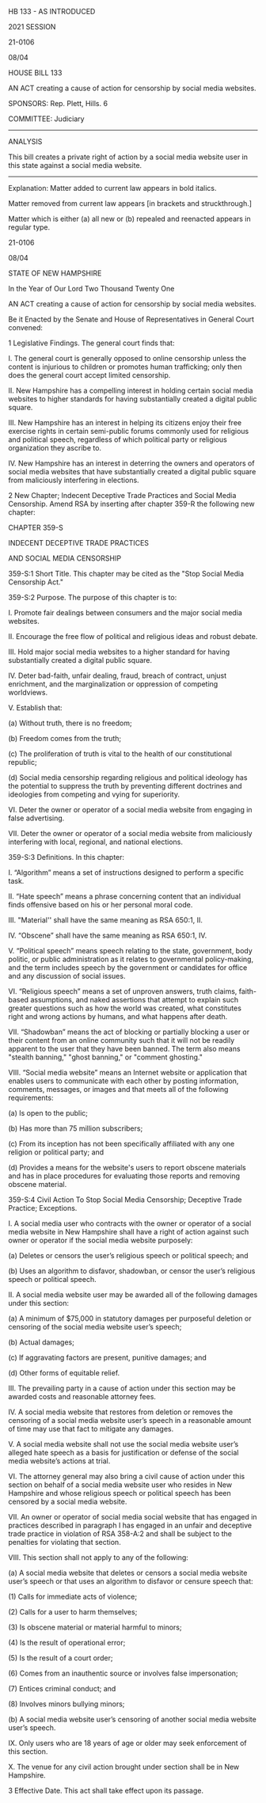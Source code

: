 HB 133 - AS INTRODUCED

 

 

2021 SESSION

 21-0106

 08/04

 

HOUSE BILL 133

 

AN ACT creating a cause of action for censorship by social media websites.

 

SPONSORS: Rep. Plett, Hills. 6

 

COMMITTEE: Judiciary

 

-----------------------------------------------------------------

 

ANALYSIS

 

 This bill creates a private right of action by a social media website user in this state against a social media website.

 

- - - - - - - - - - - - - - - - - - - - - - - - - - - - - - - - - - - - - - - - - - - - - - - - - - - - - - - - - - - - - - - - - - - - - - - - - - - 

 

Explanation: Matter added to current law appears in bold italics.

 Matter removed from current law appears [in brackets and struckthrough.]

 Matter which is either (a) all new or (b) repealed and reenacted appears in regular type.

 21-0106

 08/04

 

STATE OF NEW HAMPSHIRE

 

In the Year of Our Lord Two Thousand Twenty One

 

AN ACT creating a cause of action for censorship by social media websites.

 

Be it Enacted by the Senate and House of Representatives in General Court convened:

 

 1 Legislative Findings. The general court finds that: 

 I. The general court is generally opposed to online censorship unless the content is injurious to children or promotes human trafficking; only then does the general court accept limited censorship. 

 II. New Hampshire has a compelling interest in holding certain social media websites to higher standards for having substantially created a digital public square. 

 III. New Hampshire has an interest in helping its citizens enjoy their free exercise rights in certain semi-public forums commonly used for religious and political speech, regardless of which political party or religious organization they ascribe to. 

 IV. New Hampshire has an interest in deterring the owners and operators of social media websites that have substantially created a digital public square from maliciously interfering in elections.

 2 New Chapter; Indecent Deceptive Trade Practices and Social Media Censorship. Amend RSA by inserting after chapter 359-R the following new chapter:

CHAPTER 359-S

INDECENT DECEPTIVE TRADE PRACTICES 

AND SOCIAL MEDIA CENSORSHIP

 359-S:1 Short Title. This chapter may be cited as the "Stop Social Media Censorship Act." 

 359-S:2 Purpose. The purpose of this chapter is to: 

 I. Promote fair dealings between consumers and the major social media websites. 

 II. Encourage the free flow of political and religious ideas and robust debate. 

 III. Hold major social media websites to a higher standard for having substantially created a digital public square. 

 IV. Deter bad-faith, unfair dealing, fraud, breach of contract, unjust enrichment, and the marginalization or oppression of competing worldviews. 

 V. Establish that: 

 (a) Without truth, there is no freedom; 

 (b) Freedom comes from the truth; 

 (c) The proliferation of truth is vital to the health of our constitutional republic; 

 (d) Social media censorship regarding religious and political ideology has the potential to suppress the truth by preventing different doctrines and ideologies from competing and vying for superiority. 

 VI. Deter the owner or operator of a social media website from engaging in false advertising. 

 VII. Deter the owner or operator of a social media website from maliciously interfering with local, regional, and national elections. 

 359-S:3 Definitions. In this chapter:

 I. “Algorithm” means a set of instructions designed to perform a specific task. 

 II. “Hate speech” means a phrase concerning content that an individual finds offensive based on his or her personal moral code. 

 III. "Material'' shall have the same meaning as RSA 650:1, II. 

 IV. “Obscene” shall have the same meaning as RSA 650:1, IV. 

 V. “Political speech” means speech relating to the state, government, body politic, or public administration as it relates to governmental policy-making, and the term includes speech by the government or candidates for office and any discussion of social issues. 

 VI. “Religious speech” means a set of unproven answers, truth claims, faith-based assumptions, and naked assertions that attempt to explain such greater questions such as how the world was created, what constitutes right and wrong actions by humans, and what happens after death. 

 VII. “Shadowban” means the act of blocking or partially blocking a user or their content from an online community such that it will not be readily apparent to the user that they have been banned. The term also means "stealth banning," "ghost banning," or "comment ghosting." 

 VIII. “Social media website” means an Internet website or application that enables users to communicate with each other by posting information, comments, messages, or images and that meets all of the following requirements: 

 (a) Is open to the public; 

 (b) Has more than 75 million subscribers; 

 (c) From its inception has not been specifically affiliated with any one religion or political party; and 

 (d) Provides a means for the website's users to report obscene materials and has in place procedures for evaluating those reports and removing obscene material. 

 359-S:4 Civil Action To Stop Social Media Censorship; Deceptive Trade Practice; Exceptions. 

 I. A social media user who contracts with the owner or operator of a social media website in New Hampshire shall have a right of action against such owner or operator if the social media website purposely: 

 (a) Deletes or censors the user’s religious speech or political speech; and 

 (b) Uses an algorithm to disfavor, shadowban, or censor the user’s religious speech or political speech. 

 II. A social media website user may be awarded all of the following damages under this section: 

 (a) A minimum of $75,000 in statutory damages per purposeful deletion or censoring of the social media website user’s speech; 

 (b) Actual damages; 

 (c) If aggravating factors are present, punitive damages; and 

 (d) Other forms of equitable relief. 

 III. The prevailing party in a cause of action under this section may be awarded costs and reasonable attorney fees. 

 IV. A social media website that restores from deletion or removes the censoring of a social media website user’s speech in a reasonable amount of time may use that fact to mitigate any damages. 

 V. A social media website shall not use the social media website user’s alleged hate speech as a basis for justification or defense of the social media website’s actions at trial. 

 VI. The attorney general may also bring a civil cause of action under this section on behalf of a social media website user who resides in New Hampshire and whose religious speech or political speech has been censored by a social media website. 

 VII. An owner or operator of social media social website that has engaged in practices described in paragraph I has engaged in an unfair and deceptive trade practice in violation of RSA 358-A:2 and shall be subject to the penalties for violating that section. 

 VIII. This section shall not apply to any of the following: 

 (a) A social media website that deletes or censors a social media website user’s speech or that uses an algorithm to disfavor or censure speech that: 

 (1) Calls for immediate acts of violence; 

 (2) Calls for a user to harm themselves; 

 (3) Is obscene material or material harmful to minors; 

 (4) Is the result of operational error; 

 (5) Is the result of a court order; 

 (6) Comes from an inauthentic source or involves false impersonation; 

 (7) Entices criminal conduct; and 

 (8) Involves minors bullying minors; 

 (b) A social media website user’s censoring of another social media website user’s speech.

 IX. Only users who are 18 years of age or older may seek enforcement of this section. 

 X. The venue for any civil action brought under section shall be in New Hampshire. 

 3 Effective Date. This act shall take effect upon its passage.

